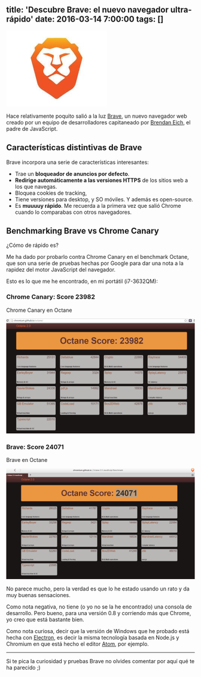title: 'Descubre Brave: el nuevo navegador ultra-rápido'
date: 2016-03-14 7:00:00
tags: []
---

![Logo Brave](/images/2016-03/brave-logo.jpg)


Hace relativamente poquito salió a la luz [Brave](https://www.brave.com/), un nuevo navegador web creado por un equipo de desarrolladores capitaneado por [Brendan Eich](https://brendaneich.com/), el padre de JavaScript.

## Características distintivas de Brave

Brave incorpora una serie de características interesantes:

* Trae un **bloqueador de anuncios por defecto**.
* **Redirige automáticamente a las versiones HTTPS** de los sitios web a los que navegas.
* Bloquea cookies de tracking,
* Tiene versiones para desktop, y SO móviles. Y además es open-source.
* Es **muuuuy rápido**. Me recuerda a la primera vez que salió Chrome cuando lo comparabas con otros navegadores.

## Benchmarking Brave vs Chrome Canary

¿Cómo de rápido es?

Me ha dado por probarlo contra Chrome Canary en el benchmark Octane, que son una serie de pruebas hechas por Google para dar una nota a la rapidez del motor JavaScript del navegador.

Esto es lo que me he encontrado, en mi portátil (i7-3632QM):

### Chrome Canary: Score 23982

Chrome Canary en Octane

![Chrome Canary en Octane ](/images/2016-03/canary-octane.png)

### Brave: Score 24071

Brave en Octane

![Brave en Octane](/images/2016-03/brave-octane.png)

No parece mucho, pero la verdad es que lo he estado usando un rato y da muy buenas sensaciones.

Como nota negativa, no tiene (o yo no se la he encontrado) una consola de desarrollo. Pero bueno, para una versión 0.8 y corriendo más que Chrome, yo creo que está bastante bien.

Como nota curiosa, decir que la versión de Windows que he probado está hecha con [Electron](https://github.com/atom/electron), es decir la misma tecnología basada en Node.js y Chromium en que está hecho el editor [Atom](https://atom.io/), por ejemplo.

---

Si te pica la curiosidad y pruebas Brave no olvides comentar por aquí qué te ha parecido ;)
